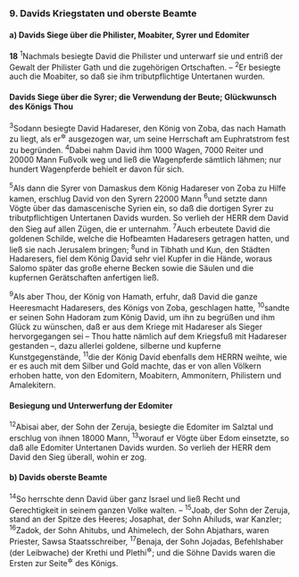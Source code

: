 ### 9. Davids Kriegstaten und oberste Beamte

#### a) Davids Siege über die Philister, Moabiter, Syrer und Edomiter

__18__
<sup>1</sup>Nachmals besiegte David die Philister und unterwarf sie und entriß der Gewalt der Philister Gath und die zugehörigen Ortschaften. –
<sup>2</sup>Er besiegte auch die Moabiter, so daß sie ihm tributpflichtige Untertanen wurden.

#### Davids Siege über die Syrer; die Verwendung der Beute; Glückwunsch des Königs Thou

<sup>3</sup>Sodann besiegte David Hadareser, den König von Zoba, das nach Hamath zu liegt, als er<sup title="d.h. Hadareser">&#x2732;</sup> ausgezogen war, um seine Herrschaft am Euphratstrom fest zu begründen.
<sup>4</sup>Dabei nahm David ihm 1000 Wagen, 7000 Reiter und 20000 Mann Fußvolk weg und ließ die Wagenpferde sämtlich lähmen; nur hundert Wagenpferde behielt er davon für sich.

<sup>5</sup>Als dann die Syrer von Damaskus dem König Hadareser von Zoba zu Hilfe kamen, erschlug David von den Syrern 22000 Mann
<sup>6</sup>und setzte dann Vögte über das damascenische Syrien ein, so daß die dortigen Syrer zu tributpflichtigen Untertanen Davids wurden. So verlieh der HERR dem David den Sieg auf allen Zügen, die er unternahm.
<sup>7</sup>Auch erbeutete David die goldenen Schilde, welche die Hofbeamten Hadaresers getragen hatten, und ließ sie nach Jerusalem bringen;
<sup>8</sup>und in Tibhath und Kun, den Städten Hadaresers, fiel dem König David sehr viel Kupfer in die Hände, woraus Salomo später das große eherne Becken sowie die Säulen und die kupfernen Gerätschaften anfertigen ließ.

<sup>9</sup>Als aber Thou, der König von Hamath, erfuhr, daß David die ganze Heeresmacht Hadaresers, des Königs von Zoba, geschlagen hatte,
<sup>10</sup>sandte er seinen Sohn Hadoram zum König David, um ihn zu begrüßen und ihm Glück zu wünschen, daß er aus dem Kriege mit Hadareser als Sieger hervorgegangen sei – Thou hatte nämlich auf dem Kriegsfuß mit Hadareser gestanden –, dazu allerlei goldene, silberne und kupferne Kunstgegenstände,
<sup>11</sup>die der König David ebenfalls dem HERRN weihte, wie er es auch mit dem Silber und Gold machte, das er von allen Völkern erhoben hatte, von den Edomitern, Moabitern, Ammonitern, Philistern und Amalekitern.

#### Besiegung und Unterwerfung der Edomiter

<sup>12</sup>Abisai aber, der Sohn der Zeruja, besiegte die Edomiter im Salztal und erschlug von ihnen 18000 Mann,
<sup>13</sup>worauf er Vögte über Edom einsetzte, so daß alle Edomiter Untertanen Davids wurden. So verlieh der HERR dem David den Sieg überall, wohin er zog.

#### b) Davids oberste Beamte

<sup>14</sup>So herrschte denn David über ganz Israel und ließ Recht und Gerechtigkeit in seinem ganzen Volke walten. –
<sup>15</sup>Joab, der Sohn der Zeruja, stand an der Spitze des Heeres; Josaphat, der Sohn Ahiluds, war Kanzler;
<sup>16</sup>Zadok, der Sohn Ahitubs, und Ahimelech, der Sohn Abjathars, waren Priester, Sawsa Staatsschreiber,
<sup>17</sup>Benaja, der Sohn Jojadas, Befehlshaber (der Leibwache) der Krethi und Plethi<sup title="2.Sam 8,18">&#x2732;</sup>; und die Söhne Davids waren die Ersten zur Seite<sup title="= im Dienst">&#x2732;</sup> des Königs.